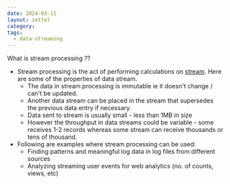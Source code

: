 ```yaml
---
date: 2024-03-11
layout: zettel
category: 
tags:
  - data-streaming
---
```

What is stream processing ??
- Stream processing is the act of performing calculations on [stream](stream.md). Here are some of the properties of data stream.
	- The data in stream processing is immutable ie it doesn't change / can't be updated.
	- Another data stream can be placed in the stream that supersedes the previous data entry if necessary.
	- Data sent to stream is usually small - less than 1MB in size
	- However the throughput in data streams could be variable - some receives 1-2 records whereas some stream can receive thousands or tens of thousand.
- Following are examples where stream processing can be used:
	- Finding patterns and meaningful log data in log files from different sources
	- Analyzing streaming user events for web analytics (no. of counts, views, etc)